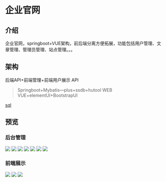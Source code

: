 # 企业官网

## 介绍
企业官网，springboot+VUE架构，前后端分离方便拓展，功能包括用户管理、文章管理、管理员管理、站点管理。。。

## 架构
后端API+前端管理+前端用户展示
API
> Springboot+Mybatis—plus+ssdb+hutool
WEB
> VUE+elementUI+BootstrapUI

[sql](./cms.sql)
## 预览
### 后台管理
![](./img/img1.png)
![](./img/img2.png)
![](./img/img3.png)
![](./img/img4.png)
![](./img/img5.png)
![](./img/img6.png)
![](./img/img7.png)
### 前端展示
![](./img/img8.png)
![](./img/img9.png)
![](./img/img10.png)
